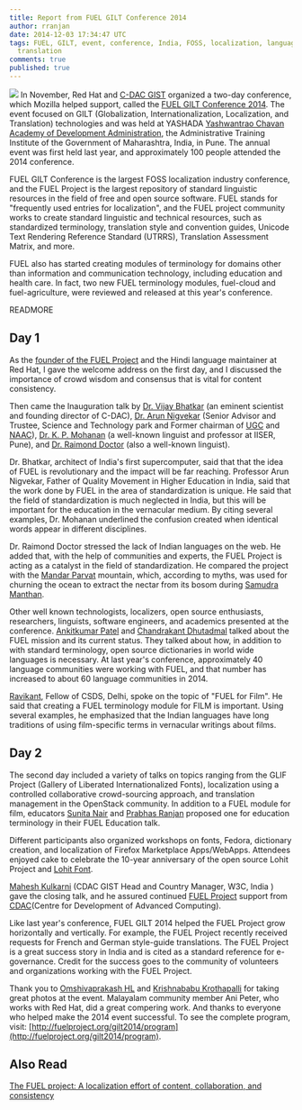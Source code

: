 ```yaml
---
title: Report from FUEL GILT Conference 2014
author: rranjan
date: 2014-12-03 17:34:47 UTC
tags: FUEL, GILT, event, conference, India, FOSS, localization, language, community,
  translation
comments: true
published: true
---
```


![](blog/fuel-logo.png) In November, Red Hat and [C-DAC GIST](http://cdac.in/) organized a two-day conference, which Mozilla helped support, called the [FUEL GILT Conference 2014](http://fuelproject.org/gilt2014/index). The event focused on GILT (Globalization, Internationalization, Localization, and Translation) technologies and was held at YASHADA [Yashwantrao Chavan Academy of Development Administration](http://www.yashada.org), the Administrative Training Institute of the Government of Maharashtra, India, in Pune. The annual event was first held last year, and approximately 100 people attended the 2014 conference. 

FUEL GILT Conference is the largest FOSS localization industry conference, and the FUEL Project is the largest repository of standard linguistic resources in the field of free and open source software. FUEL stands for "frequently used entries for localization", and the FUEL project community works to create standard linguistic and technical resources, such as standardized terminology, translation style and convention guides, Unicode Text Rendering Reference Standard (UTRRS), Translation Assessment Matrix, and more.

FUEL also has started creating modules of terminology for domains other than information and communication technology, including education and health care. In fact, two new FUEL terminology modules, fuel-cloud and fuel-agriculture, were reviewed and released at this year's conference.

READMORE

## Day 1

As the [founder of the FUEL Project](http://fuelproject.org/gilt2014/speaker#Rajesh_Ranjan) and the Hindi language maintainer at Red Hat, I gave the welcome address on the first day, and I discussed the importance of crowd wisdom and consensus that is vital for content consistency. 

Then came the Inauguration talk by [Dr. Vijay Bhatkar](http://fuelproject.org/gilt2014/speaker#Vijay_Bhatkar) (an eminent scientist and founding director of C-DAC), [Dr. Arun Nigvekar](http://fuelproject.org/gilt2014/speaker#Arun_Nigavekar) (Senior Advisor and Trustee, Science and Technology park and Former chairman of [UGC](http://www.ugc.ac.in/) and [NAAC](http://www.naac.gov.in/)), [Dr. K. P. Mohanan](http://fuelproject.org/gilt2014/speaker#K_P_Mohanan) (a well-known linguist and professor at IISER, Pune), and [Dr. Raimond Doctor](http://fuelproject.org/gilt2014/speaker#Raiomond_Doctor) (also a well-known linguist). 

Dr. Bhatkar, architect of India's first supercomputer, said that that the idea of FUEL is revolutionary and the impact will be far reaching. Professor Arun Nigvekar, Father of Quality Movement in Higher Education in India, said that the work done by FUEL in the area of standardization is unique. He said that the field of standardization is much neglected in India, but this will be important for the education in the vernacular medium. By citing several examples, Dr. Mohanan underlined the confusion created when identical words appear in different disciplines. 

Dr. Raimond Doctor stressed the lack of Indian languages on the web. He added that, with the help of communities and experts, the FUEL Project is acting as a catalyst in the field of standardization. He compared the project with the [Mandar Parvat](http://en.wikipedia.org/wiki/Mandar_Parvat) mountain, which, according to myths, was used for churning the ocean to extract the nectar from its bosom during [Samudra Manthan](http://en.wikipedia.org/wiki/Samudra_manthan). 

Other well known technologists, localizers, open source enthusiasts, researchers, linguists, software engineers, and academics presented at the conference. [Ankitkumar Patel](http://fuelproject.org/gilt2014/speaker#Ankitkumar_Patel) and [Chandrakant Dhutadmal](http://fuelproject.org/gilt2014/speaker#Chandrakant_Dhutadmal) talked about the FUEL mission and its current status. They talked about how, in addition to with standard terminology, open source dictionaries in world wide languages is necessary. At  last year's conference, approximately 40 language communities were working with FUEL, and that number has increased to about 60 language communities in 2014. 

[Ravikant](http://fuelproject.org/gilt2014/speaker#Ravikant), Fellow of CSDS, Delhi, spoke on the topic of "FUEL for Film". He said that creating a FUEL terminology module for FILM is important. Using several examples, he emphasized that the Indian languages have long traditions of using film-specific terms in vernacular writings about films.
 
## Day 2

The second day included a variety of talks on topics ranging from the GLIF Project (Gallery of Liberated Internationalized Fonts), localization using a controlled collaborative crowd-sourcing approach, and translation management in the OpenStack community. In addition to a FUEL module for film, educators [Sunita Nair](http://fuelproject.org/gilt2014/speaker#Sunita_Nair) and [Prabhas Ranjan](http://fuelproject.org/gilt2014/speaker#Prabhas_Ranjan) proposed one for education terminology in their FUEL Education talk. 

Different participants also organized workshops on fonts, Fedora, dictionary creation, and localization of Firefox Marketplace Apps/WebApps. Attendees enjoyed cake to celebrate the 10-year anniversary of the open source Lohit Project and [Lohit Font](https://fedorahosted.org/lohit/). 

[Mahesh Kulkarni](http://fuelproject.org/gilt2014/speaker#Mahesh_Kulkarni) (CDAC GIST Head and Country Manager, W3C, India ) gave the closing talk, and he assured continued [FUEL Project](http://fuelproject.org/) support from [CDAC](http://cdac.in/)(Centre for Development of Advanced Computing). 

Like last year's conference, FUEL GILT 2014 helped the FUEL Project grow horizontally and vertically. For example, the FUEL Project recently received requests for French and German style-guide translations. The FUEL Project is a great success story in India and is cited as a standard reference for e-governance. Credit for the success goes to the community of volunteers and organizations working with the FUEL Project. 

Thank you to [Omshivaprakash HL](https://www.flickr.com/photos/fizflicks/sets/72157649280811071/) and [Krishnababu Krothapalli](https://www.flickr.com/photos/kkrisna/sets/72157647066368274/) for taking great photos at the event. Malayalam community member Ani Peter, who works with Red Hat, did a great compering work. And thanks to everyone who helped make the 2014 event successful. 
To see the complete program, visit: [http://fuelproject.org/gilt2014/program](http://fuelproject.org/gilt2014/program).

## Also Read

[The FUEL project: A localization effort of content, collaboration, and consistency](http://opensource.com/life/12/6/fuel-project)